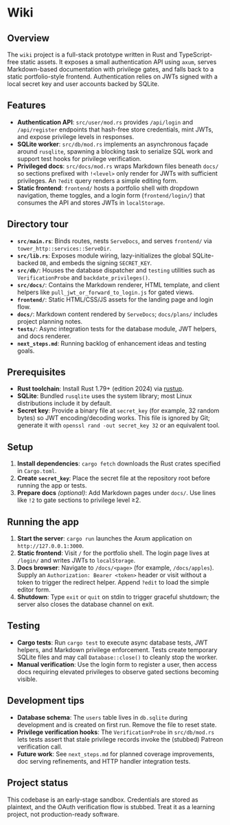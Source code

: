 # Wiki

## Overview
The `wiki` project is a full-stack prototype written in Rust and TypeScript-free static assets. It exposes a small authentication API using `axum`, serves Markdown-based documentation with privilege gates, and falls back to a static portfolio-style frontend. Authentication relies on JWTs signed with a local secret key and user accounts backed by SQLite.

## Features
- **Authentication API**: `src/user/mod.rs` provides `/api/login` and `/api/register` endpoints that hash-free store credentials, mint JWTs, and expose privilege levels in responses.
- **SQLite worker**: `src/db/mod.rs` implements an asynchronous façade around `rusqlite`, spawning a blocking task to serialize SQL work and support test hooks for privilege verification.
- **Privileged docs**: `src/docs/mod.rs` wraps Markdown files beneath `docs/` so sections prefixed with `!<level>` only render for JWTs with sufficient privileges. An `?edit` query renders a simple editing form.
- **Static frontend**: `frontend/` hosts a portfolio shell with dropdown navigation, theme toggles, and a login form (`frontend/login/`) that consumes the API and stores JWTs in `localStorage`.

## Directory tour
- **`src/main.rs`**: Binds routes, nests `ServeDocs`, and serves `frontend/` via `tower_http::services::ServeDir`.
- **`src/lib.rs`**: Exposes module wiring, lazy-initializes the global SQLite-backed `DB`, and embeds the signing `SECRET_KEY`.
- **`src/db/`**: Houses the database dispatcher and `testing` utilities such as `VerificationProbe` and `backdate_privileges()`.
- **`src/docs/`**: Contains the Markdown renderer, HTML template, and client helpers like `pull_jwt_or_forward_to_login.js` for gated views.
- **`frontend/`**: Static HTML/CSS/JS assets for the landing page and login flow.
- **`docs/`**: Markdown content rendered by `ServeDocs`; `docs/plans/` includes project planning notes.
- **`tests/`**: Async integration tests for the database module, JWT helpers, and docs renderer.
- **`next_steps.md`**: Running backlog of enhancement ideas and testing goals.

## Prerequisites
- **Rust toolchain**: Install Rust 1.79+ (edition 2024) via [rustup](https://rustup.rs/).
- **SQLite**: Bundled `rusqlite` uses the system library; most Linux distributions include it by default.
- **Secret key**: Provide a binary file at `secret_key` (for example, 32 random bytes) so JWT encoding/decoding works. This file is ignored by Git; generate it with `openssl rand -out secret_key 32` or an equivalent tool.

## Setup
1. **Install dependencies**: `cargo fetch` downloads the Rust crates specified in `Cargo.toml`.
2. **Create `secret_key`**: Place the secret file at the repository root before running the app or tests.
3. **Prepare docs** *(optional)*: Add Markdown pages under `docs/`. Use lines like `!2` to gate sections to privilege level ≥2.

## Running the app
1. **Start the server**: `cargo run` launches the Axum application on `http://127.0.0.1:3000`.
2. **Static frontend**: Visit `/` for the portfolio shell. The login page lives at `/login/` and writes JWTs to `localStorage`.
3. **Docs browser**: Navigate to `/docs/<page>` (for example, `/docs/apples`). Supply an `Authorization: Bearer <token>` header or visit without a token to trigger the redirect helper. Append `?edit` to load the simple editor form.
4. **Shutdown**: Type `exit` or `quit` on stdin to trigger graceful shutdown; the server also closes the database channel on exit.

## Testing
- **Cargo tests**: Run `cargo test` to execute async database tests, JWT helpers, and Markdown privilege enforcement. Tests create temporary SQLite files and may call `Database::close()` to cleanly stop the worker.
- **Manual verification**: Use the login form to register a user, then access docs requiring elevated privileges to observe gated sections becoming visible.

## Development tips
- **Database schema**: The `users` table lives in `db.sqlite` during development and is created on first run. Remove the file to reset state.
- **Privilege verification hooks**: The `VerificationProbe` in `src/db/mod.rs` lets tests assert that stale privilege records invoke the (stubbed) Patreon verification call.
- **Future work**: See `next_steps.md` for planned coverage improvements, doc serving refinements, and HTTP handler integration tests.

## Project status
This codebase is an early-stage sandbox. Credentials are stored as plaintext, and the OAuth verification flow is stubbed. Treat it as a learning project, not production-ready software.
